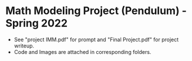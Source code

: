 # Math Modeling Project (Pendulum) - Spring 2022

- See "project IMM.pdf" for prompt and "Final Project.pdf" for project writeup.
- Code and Images are attached in corresponding folders.